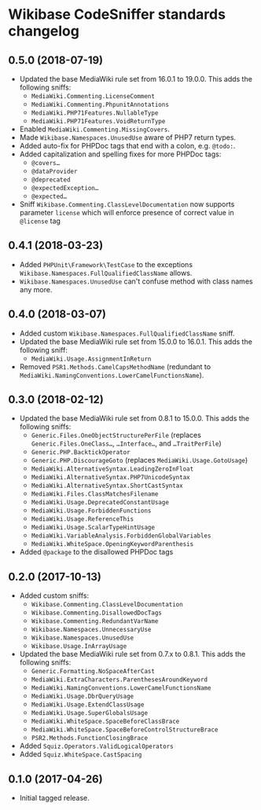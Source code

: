 # Wikibase CodeSniffer standards changelog

## 0.5.0 (2018-07-19)

* Updated the base MediaWiki rule set from 16.0.1 to 19.0.0. This adds the following sniffs:
	* `MediaWiki.Commenting.LicenseComment`
	* `MediaWiki.Commenting.PhpunitAnnotations`
	* `MediaWiki.PHP71Features.NullableType`
	* `MediaWiki.PHP71Features.VoidReturnType`
* Enabled `MediaWiki.Commenting.MissingCovers`.
* Made `Wikibase.Namespaces.UnusedUse` aware of PHP7 return types.
* Added auto-fix for PHPDoc tags that end with a colon, e.g. `@todo:`.
* Added capitalization and spelling fixes for more PHPDoc tags:
	* `@covers…`
	* `@dataProvider`
	* `@deprecated`
	* `@expectedException…`
	* `@expected…`
* Sniff `Wikibase.Commenting.ClassLevelDocumentation` now supports parameter `license` which will enforce presence of correct value in `@license` tag

## 0.4.1 (2018-03-23)

* Added `PHPUnit\Framework\TestCase` to the exceptions `Wikibase.Namespaces.FullQualifiedClassName`
  allows.
* `Wikibase.Namespaces.UnusedUse` can't confuse method with class names any more.

## 0.4.0 (2018-03-07)

* Added custom `Wikibase.Namespaces.FullQualifiedClassName` sniff.
* Updated the base MediaWiki rule set from 15.0.0 to 16.0.1. This adds the following sniff:
	* `MediaWiki.Usage.AssignmentInReturn`
* Removed `PSR1.Methods.CamelCapsMethodName` (redundant to
  `MediaWiki.NamingConventions.LowerCamelFunctionsName`).

## 0.3.0 (2018-02-12)

* Updated the base MediaWiki rule set from 0.8.1 to 15.0.0. This adds the following sniffs:
	* `Generic.Files.OneObjectStructurePerFile` (replaces `Generic.Files.OneClass…`, `…Interface…`,
	  and `…TraitPerFile`)
	* `Generic.PHP.BacktickOperator`
	* `Generic.PHP.DiscourageGoto` (replaces `MediaWiki.Usage.GotoUsage`)
	* `MediaWiki.AlternativeSyntax.LeadingZeroInFloat`
	* `MediaWiki.AlternativeSyntax.PHP7UnicodeSyntax`
	* `MediaWiki.AlternativeSyntax.ShortCastSyntax`
	* `MediaWiki.Files.ClassMatchesFilename`
	* `MediaWiki.Usage.DeprecatedConstantUsage`
	* `MediaWiki.Usage.ForbiddenFunctions`
	* `MediaWiki.Usage.ReferenceThis`
	* `MediaWiki.Usage.ScalarTypeHintUsage`
	* `MediaWiki.VariableAnalysis.ForbiddenGlobalVariables`
	* `MediaWiki.WhiteSpace.OpeningKeywordParenthesis`
* Added `@package` to the disallowed PHPDoc tags

## 0.2.0 (2017-10-13)

* Added custom sniffs:
	* `Wikibase.Commenting.ClassLevelDocumentation`
	* `Wikibase.Commenting.DisallowedDocTags`
	* `Wikibase.Commenting.RedundantVarName`
	* `Wikibase.Namespaces.UnnecessaryUse`
	* `Wikibase.Namespaces.UnusedUse`
	* `Wikibase.Usage.InArrayUsage`
* Updated the base MediaWiki rule set from 0.7.x to 0.8.1. This adds the following sniffs:
	* `Generic.Formatting.NoSpaceAfterCast`
	* `MediaWiki.ExtraCharacters.ParenthesesAroundKeyword`
	* `MediaWiki.NamingConventions.LowerCamelFunctionsName`
	* `MediaWiki.Usage.DbrQueryUsage`
	* `MediaWiki.Usage.ExtendClassUsage`
	* `MediaWiki.Usage.SuperGlobalsUsage`
	* `MediaWiki.WhiteSpace.SpaceBeforeClassBrace`
	* `MediaWiki.WhiteSpace.SpaceBeforeControlStructureBrace`
	* `PSR2.Methods.FunctionClosingBrace`
* Added `Squiz.Operators.ValidLogicalOperators`
* Added `Squiz.WhiteSpace.CastSpacing`

## 0.1.0 (2017-04-26)

* Initial tagged release.
